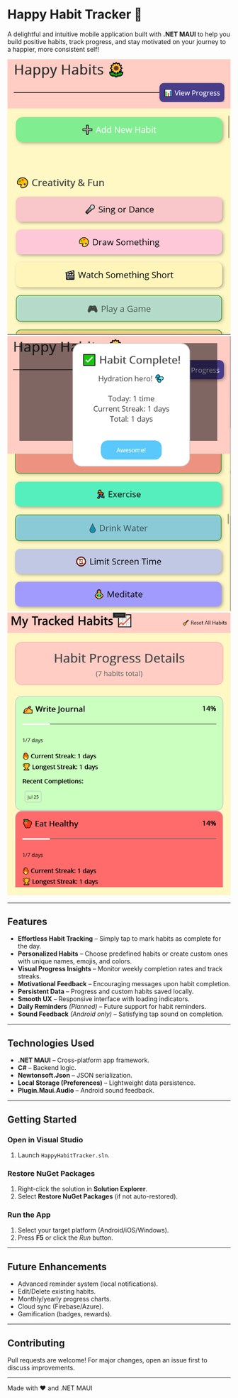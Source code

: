 # Happy Habit Tracker 🌻

A delightful and intuitive mobile application built with **.NET MAUI** to help you build positive habits, track progress, and stay motivated on your journey to a happier, more consistent self!

![Happy Habit Tracker Banner](https://github.com/rasoolzadh/HappyHabitTracker/blob/master/HappyHabitTracker/Resources/Images/screen1.PNG)
![Happy Habit Tracker Banner](https://github.com/rasoolzadh/HappyHabitTracker/blob/master/HappyHabitTracker/Resources/Images/screen2.PNG)
![Happy Habit Tracker Banner](https://github.com/rasoolzadh/HappyHabitTracker/blob/master/HappyHabitTracker/Resources/Images/screen3.PNG)

---

## Features  
- **Effortless Habit Tracking** – Simply tap to mark habits as complete for the day.  
- **Personalized Habits** – Choose predefined habits or create custom ones with unique names, emojis, and colors.  
- **Visual Progress Insights** – Monitor weekly completion rates and track streaks.  
- **Motivational Feedback** – Encouraging messages upon habit completion.  
- **Persistent Data** – Progress and custom habits saved locally.  
- **Smooth UX** – Responsive interface with loading indicators.  
- **Daily Reminders** *(Planned)* – Future support for habit reminders.  
- **Sound Feedback** *(Android only)* – Satisfying tap sound on completion.  

---

## Technologies Used  
- **.NET MAUI** – Cross-platform app framework.  
- **C#** – Backend logic.  
- **Newtonsoft.Json** – JSON serialization.  
- **Local Storage (Preferences)** – Lightweight data persistence.  
- **Plugin.Maui.Audio** – Android sound feedback.  

---

## Getting Started  

### Open in Visual Studio  
1. Launch `HappyHabitTracker.sln`.  

### Restore NuGet Packages  
1. Right-click the solution in **Solution Explorer**.  
2. Select **Restore NuGet Packages** (if not auto-restored).  

### Run the App  
1. Select your target platform (Android/iOS/Windows).  
2. Press **F5** or click the *Run* button.  

---

## Future Enhancements  
- Advanced reminder system (local notifications).  
- Edit/Delete existing habits.  
- Monthly/yearly progress charts.  
- Cloud sync (Firebase/Azure).  
- Gamification (badges, rewards).  

---

## Contributing  
Pull requests are welcome! For major changes, open an issue first to discuss improvements.  

---

Made with ❤️ and .NET MAUI  
